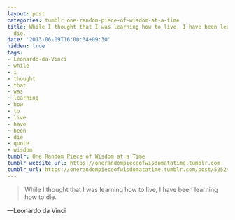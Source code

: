 ```yaml
---
layout: post
categories: tumblr one-random-piece-of-wisdom-at-a-time
title: While I thought that I was learning how to live, I have been learning how to
  die.
date: '2013-06-09T16:00:34+09:30'
hidden: true
tags:
- Leonardo-da-Vinci
- while
- i
- thought
- that
- was
- learning
- how
- to
- live
- have
- been
- die
- quote
- wisdom
tumblr: One Random Piece of Wisdom at a Time
tumblr_website_url: https://onerandompieceofwisdomatatime.tumblr.com
tumblr_url: https://onerandompieceofwisdomatatime.tumblr.com/post/52524725662/while-i-thought-that-i-was-learning-how-to-live-i
---
```

> While I thought that I was learning how to live, I have been learning how to die.

—Leonardo da Vinci

